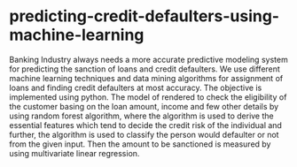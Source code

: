 # predicting-credit-defaulters-using-machine-learning
Banking Industry always needs a more accurate predictive modeling system for predicting the sanction of loans and credit defaulters.
We use different machine learning techniques and data mining algorithms for assignment of loans and finding credit defaulters at most accuracy. 
The objective is implemented using python. The model of rendered to check the eligibility of the customer basing on the loan amount, income and few other details by using random forest algorithm, where the algorithm is used to derive the essential features which tend to decide the credit risk of the individual and further, the algorithm is used to classify the person would defaulter or not from the given input. Then the  amount to be sanctioned is measured by using multivariate linear regression. 
